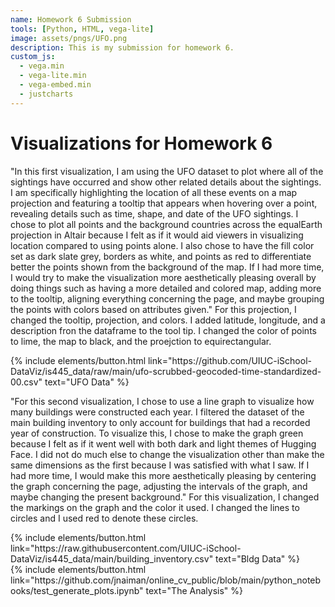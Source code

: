 ```yaml
---
name: Homework 6 Submission
tools: [Python, HTML, vega-lite]
image: assets/pngs/UFO.png
description: This is my submission for homework 6.
custom_js:
  - vega.min
  - vega-lite.min
  - vega-embed.min
  - justcharts
---
```



# Visualizations for Homework 6

<vegachart schema-url="{{ site.baseurl }}/assets/json/chart_1.json" style="width: 100%"></vegachart>

"In this first visualization, I am using the UFO dataset to plot where all of the sightings have occurred and show other related details about the sightings. I am specifically highlighting the location of all these events on a map projection and featuring a tooltip that appears when hovering over a point, revealing details such as time, shape, and date of the UFO sightings. I chose to plot all points and the background countries across the equalEarth projection in Altair because I felt as if it would aid viewers in visualizing location compared to using points alone. I also chose to have the fill color set as dark slate grey, borders as white, and points as red to differentiate better the points shown from the background of the map. If I had more time, I would try to make the visualization more aesthetically pleasing overall by doing things such as having a more detailed and colored map, adding more to the tooltip, aligning everything concerning the page, and maybe grouping the points with colors based on attributes given." For this projection, I changed the tooltip, projection, and colors. I added latitude, longitude, and a description fron the dataframe to the tool tip. I changed the color of points to lime, the map to black, and the proejction to equirectangular.

<div class="left">
{% include elements/button.html link="https://github.com/UIUC-iSchool-DataViz/is445_data/raw/main/ufo-scrubbed-geocoded-time-standardized-00.csv" text="UFO Data" %}
</div>

<vegachart schema-url="{{ site.baseurl }}/assets/json/chart_2.json" style="width: 100%"></vegachart>

"For this second visualization, I chose to use a line graph to visualize how many buildings were constructed each year. I filtered the dataset of the main building inventory to only account for buildings that had a recorded year of construction. To visualize this, I chose to make the graph green because I felt as if it went well with both dark and light themes of Hugging Face. I did not do much else to change the visualization other than make the same dimensions as the first because I was satisfied with what I saw. If I had more time, I would make this more aesthetically pleasing by centering the graph concerning the page, adjusting the intervals of the graph, and maybe changing the present background." For this visualization, I changed the markings on the graph and the color it used. I changed the lines to circles and I used red to denote these circles. 

<div class="left">
{% include elements/button.html link="https://raw.githubusercontent.com/UIUC-iSchool-DataViz/is445_data/main/building_inventory.csv" text="Bldg Data" %}

<!-- these are written in a combo of html and liquid --> 

</div>
<div class="right">
{% include elements/button.html link="https://github.com/jnaiman/online_cv_public/blob/main/python_notebooks/test_generate_plots.ipynb" text="The Analysis" %}
</div>

